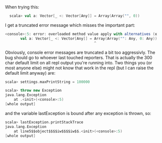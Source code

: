 When trying this:
```scala
  scala> val a: Vector[_ <: Vector[Any]] = Array(Array("", 0))
```
I get a truncated error message which misses the important part:
```scala
<console>:5: error: overloaded method value apply with alternatives (x: Unit,xs: Unit*)Array[Unit] <and> (x: Double,xs: Double*)Array[Double] <and> (x: Float,xs: Float*)Array[Float] <and> (x: Long,xs: Long*)Array[Long] <and> (x: Int,xs: Int*)Array[Int] <and> (x: Char,xs: Char*)Array[Char] <and> (x: Short,xs: Short*)Array[Short] <and> (x: Byte,xs: Byte*)Array[Byte] <and> (x: Boolean,xs...
       val a: Vector[_ <: Vector[Any]] = Array(Array("": Any, 0: Any))
                                         ^
```
Obviously, console error messages are truncated a bit too aggressivly. The bug should go to whoever last touched reporters.
That is actually the 300 char default limit on all repl output you're running into.  Two things you (or most anyone else) might not know that work in the repl (but I can raise the default limit anyway) are:

```scala
scala> settings.maxPrintString = 100000

scala> throw new Exception             
java.lang.Exception
	at .<init>(<console>:5)
[whole output]
```

and the variable lastException is bound after any exception is thrown, so:

```scala
scala> lastException.printStackTrace
java.lang.Exception
	at line5$$object$$$$iw$$$$iw$$.<init>(<console>:5)
[whole output]
```

